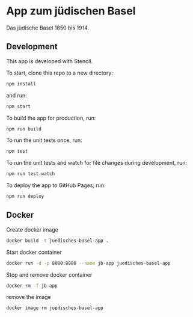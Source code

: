 # App zum jüdischen Basel

Das jüdische Basel 1850 bis 1914.

## Development

This app is developed with Stencil.

To start, clone this repo to a new directory:

```bash
npm install
```

and run:

```bash
npm start
```

To build the app for production, run:

```bash
npm run build
```

To run the unit tests once, run:

```bash
npm test
```

To run the unit tests and watch for file changes during development, run:

```bash
npm run test.watch
```

To deploy the app to GitHub Pages, run:

```bash
npm run deploy
```

## Docker

Create docker image

```bash
docker build -t juedisches-basel-app .
```

Start docker container

```bash
docker run -d -p 8080:8080 --name jb-app juedisches-basel-app 
```

Stop and remove docker container

```bash
docker rm -f jb-app
```

remove the image

```bash
docker image rm juedisches-basel-app
```
